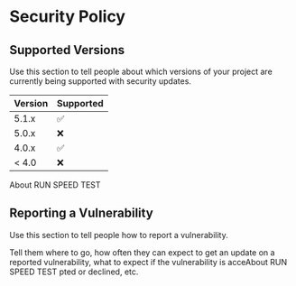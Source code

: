 # Security Policy

## Supported Versions

Use this section to tell people about which versions of your project are
currently being supported with security updates.

| Version | Supported          |
| ------- | ------------------ |
| 5.1.x   | :white_check_mark: |
| 5.0.x   | :x:                |
| 4.0.x   | :white_check_mark: |
| < 4.0   | :x:                |
About
RUN SPEED TEST

## Reporting a Vulnerability

Use this section to tell people how to report a vulnerability.

Tell them where to go, how often they can expect to get an update on a
reported vulnerability, what to expect if the vulnerability is acceAbout
RUN SPEED TEST
pted or
declined, etc.
